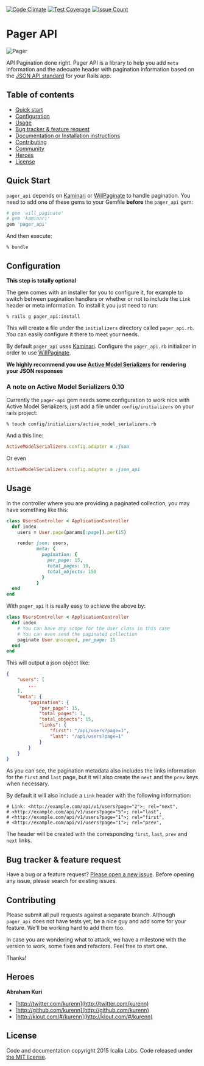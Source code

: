 [![Code Climate](https://codeclimate.com/repos/5716a784f58374007c000951/badges/e6194632db1d8a1e40bc/gpa.svg)](https://codeclimate.com/repos/5716a784f58374007c000951/feed)
[![Test Coverage](https://codeclimate.com/repos/5716a784f58374007c000951/badges/e6194632db1d8a1e40bc/coverage.svg)](https://codeclimate.com/repos/5716a784f58374007c000951/coverage)
[![Issue Count](https://codeclimate.com/repos/5716a784f58374007c000951/badges/e6194632db1d8a1e40bc/issue_count.svg)](https://codeclimate.com/repos/5716a784f58374007c000951/feed)

# Pager API

![Pager](http://iplp.com/pagers/images/448/Gold+Alphanumeric+Pager+-+2871+-+3+-+400.jpg)

API Pagination done right. Pager API is a library to help you add `meta` information and the adecuate header with pagination information based on the [JSON API standard](http://jsonapi.org) for your Rails app.

## Table of contents
- [Quick start](#quick-start)
- [Configuration](#configuration)
- [Usage](#usage)
- [Bug tracker & feature request](#bug-tracker-&-feature-request)
- [Documentation or Installation instructions](#documentation)
- [Contributing](#contributing)
- [Community](#community)
- [Heroes](#heroes)
- [License](#license)


## Quick Start

`pager_api` depends on [Kaminari](https://github.com/amatsuda/kaminari) or [WillPaginate](https://github.com/mislav/will_paginate) to handle pagination. You need to add one of these gems to your Gemfile **before** the `pager_api` gem:

```ruby
# gem 'will_paginate'
# gem 'kaminari'
gem 'pager_api'
```

And then execute:

```console
% bundle
```

## Configuration

**This step is totally optional**

The gem comes with an installer for you to configure it, for example to switch between pagination handlers or whether or not to include the `Link` header or meta information. To install it you just need to run:

```console
% rails g pager_api:install
```

This will create a file under the `initializers` directory called `pager_api.rb`. You can easily configure it there to meet your needs.

By default `pager_api` uses [Kaminari](https://github.com/amatsuda/kaminari). Configure the `pager_api.rb` initializer in order to use [WillPaginate](https://github.com/mislav/will_paginate).

**We highly recommend you use [Active Model Serializers](https://github.com/rails-api/active_model_serializers) for rendering your JSON responses**

### A note on Active Model Serializers 0.10

Currently the `pager-api` gem needs some configuration to work nice with
Active Model Serializers, just add a file under `config/initializers` on
your rails project:

```console
% touch config/initializers/active_model_serializers.rb
```

And a this line:

```ruby
ActiveModelSerializers.config.adapter = :json
```

Or even

```ruby
ActiveModelSerializers.config.adapter = :json_api
```

## Usage

In the controller where you are providing a paginated collection, you may have something like this:

```ruby
class UsersController < ApplicationController
  def index
    users = User.page(params[:page]).per(15)

    render json: users,
           meta: {
             pagination: {
               per_page: 15,
               total_pages: 10,
               total_objects: 150
             }
           }
  end
end
```

With `pager_api` it is really easy to achieve the above by:

```ruby
class UsersController < ApplicationController
  def index
    # You can have any scope for the User class in this case
    # You can even send the paginated collection
    paginate User.unscoped, per_page: 15
  end
end
```

This will output a json object like:

```json
{
    "users": [
    	...
    ],
    "meta": {
        "pagination": {
            "per_page": 15,
            "total_pages": 1,
            "total_objects": 15,
            "links": {
                "first": "/api/users?page=1",
                "last": "/api/users?page=1"
            }
        }
    }
}
```

As you can see, the pagination metadata also includes the links information for the `first` and `last` page, but it will also create the `next` and the `prev` keys when necessary.

By default it will also include a `Link` header with the following information:

```
# Link: <http://example.com/api/v1/users?page="2">; rel="next",
# <http://example.com/api/v1/users?page="5">; rel="last",
# <http://example.com/api/v1/users?page="1">; rel="first",
# <http://example.com/api/v1/users?page="1">; rel="prev",
```

The header will be created with the corresponding `first`, `last`, `prev` and `next` links.

## Bug tracker & feature request

Have a bug or a feature request? [Please open a new issue](https://github.com/IcaliaLabs/pager-api/issues). Before opening any issue, please search for existing issues.

## Contributing

Please submit all pull requests against a separate branch. Although `pager_api` does not have tests yet, be a nice guy and add some for your feature. We'll be working hard to add them too.

In case you are wondering what to attack, we have a milestone with the version to work, some fixes and refactors. Feel free to start one.

Thanks!

## Heroes

**Abraham Kuri**

+ [http://twitter.com/kurenn](http://twitter.com/kurenn)
+ [http://github.com/kurenn](http://github.com/kurenn)
+ [http://klout.com/#/kurenn](http://klout.com/#/kurenn)

## License

Code and documentation copyright 2015 Icalia Labs. Code released under [the MIT license](LICENSE).
